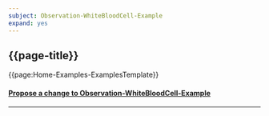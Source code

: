 ```yaml
---
subject: Observation-WhiteBloodCell-Example
expand: yes
---
```



## {{page-title}}





{{page:Home-Examples-ExamplesTemplate}}



<div id="Feedback" class="tabcontent">
<h4><a href='https://simplifier.net/NHS-Digital-FHIR-Genomics-Implementation-Guide/Observation-WhiteBloodCell-Example/~issues?level=File' target="_blank">Propose a change to Observation-WhiteBloodCell-Example</a></h4>
</div>

---